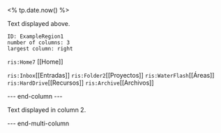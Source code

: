 

<% tp.date.now() %>


Text displayed above.

```start-multi-column  
ID: ExampleRegion1  
number of columns: 3  
largest column: right  
```

`ris:Home7` [[Home]] 

`ris:Inbox`[[Entradas]] 
`ris:Folder2`[[Proyectos]] 
`ris:WaterFlash`[[Áreas]] 
`ris:HardDrive`[[Recursos]] `ris:Archive`[[Archivos]]

--- end-column ---

Text displayed in column 2.

--- end-multi-column




